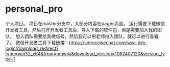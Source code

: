 # personal_pro
个人项目。
项目在master分支中，大部分内容在pages页面。
运行需要下载微信开发者工具，然后打开开发者工具后，导入下载的软件包，但是需要加入我的团队，
加入团队需要给我微信号，然后我可以把老师拉入团队，就可以进行查看了。
微信开发者工具下载链接：https://servicewechat.com/wxa-dev-logic/download_redirect?type=win32_x64&from=mpwiki&download_version=1062407120&version_type=1

